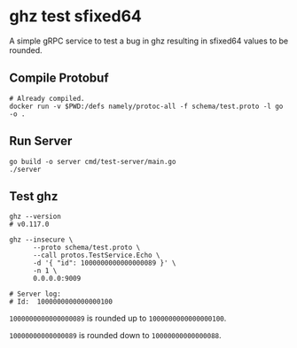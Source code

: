# ghz test sfixed64

A simple gRPC service to test a bug in ghz resulting in sfixed64 values to be
rounded.

## Compile Protobuf

```shell
# Already compiled.
docker run -v $PWD:/defs namely/protoc-all -f schema/test.proto -l go -o .
```

## Run Server

```shell
go build -o server cmd/test-server/main.go
./server
```

## Test ghz

```shell
ghz --version
# v0.117.0

ghz --insecure \
      --proto schema/test.proto \
      --call protos.TestService.Echo \
      -d '{ "id": 1000000000000000089 }' \
      -n 1 \
      0.0.0.0:9009
      
# Server log:
# Id:  1000000000000000100
```

`1000000000000000089` is rounded up to `1000000000000000100`.

`10000000000000089` is rounded down to `10000000000000088`.
